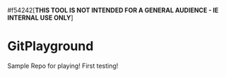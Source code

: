 #f54242[**THIS TOOL IS NOT INTENDED FOR A GENERAL AUDIENCE - IE INTERNAL USE ONLY**] 


# GitPlayground

Sample Repo for playing!
First testing!
